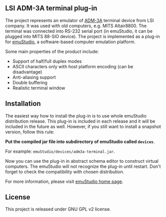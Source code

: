 LSI ADM-3A terminal plug-in
---------------------------

The project represents an emulator of [ADM-3A](http://en.wikipedia.org/wiki/ADM-3A)
terminal device from LSI company. It was used with old computers, e.g. MITS Altair8800.
The terminal was connected into RS-232 serial port (in emuStudio, it can be plugged into
MITS 88-SIO device). The project is implemented as a plug-in for [emuStudio](http://emustudio.sf.net),
a software-based computer emulation platform.

Some main properties of the product include:

* Support of half/full duplex modes
* ASCII characters only with host platform encoding (can be disadvantage)
* Anti-aliasing support
* Double buffering
* Realistic terminal window

Installation
------------

The easiest way how to install the plug-in is to use whole emuStudio distribution release. This plug-in is
included in each release and it will be included in the future as well. However, if you still want to install
a snapshot version, follow this rule: 

**Put the compiled jar file into subdirectory of emuStudio called `devices`**.

For example: `emuStudio/devices/adm3a-terminal.jar`.

Now you can use the plug-in in abstract schema editor to construct virtual computers. The emuStudio
will not recognize the plug-in until restart. Don't forget to check the compatibility with chosen
distribution.

For more information, please visit [emuStudio home page](http://emustudio.sourceforge.net/downloads.html).

License
-------

This project is released under GNU GPL v2 license.

